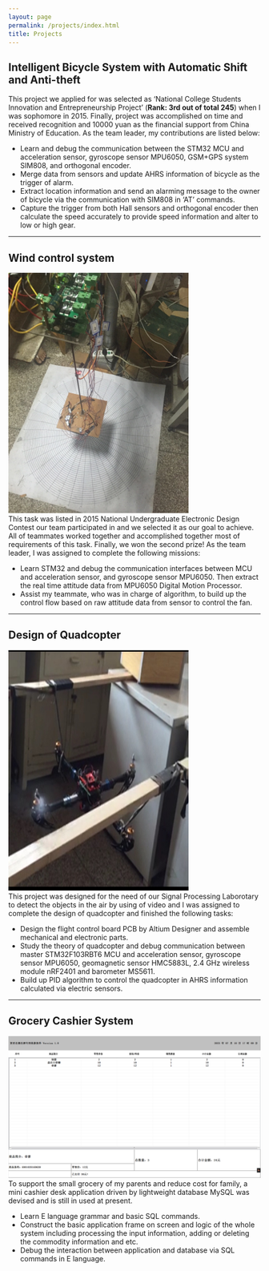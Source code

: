 ```yaml
---
layout: page
permalink: /projects/index.html
title: Projects
---
```


## Intelligent Bicycle System with Automatic Shift and Anti-theft

This project we applied for was selected as ‘National College Students Innovation and Entrepreneurship Project’ (**Rank: 3rd out of total 245**) when I was sophomore in 2015. Finally, project was accomplished on time and received recognition and 10000 yuan as the financial support from China Ministry of Education. As the team leader, my contributions are listed below:

- Learn and debug the communication between the STM32 MCU and acceleration sensor, gyroscope sensor MPU6050, GSM+GPS system SIM808, and orthogonal encoder. 
- Merge data from sensors and update AHRS information of bicycle as the trigger of alarm.
- Extract location information and send an alarming message to the owner of bicycle via the communication with SIM808 in ‘AT’ commands.
- Capture the trigger from both Hall sensors and orthogonal encoder then calculate the speed accurately to provide speed information and alter to low or high gear.

---

## Wind control system

<!-- <div> -->
<img src="/images/nuedc.jpg" class="floatpic" width="360" height="480">
<!-- </div> -->
<br>This task was listed in 2015 National Undergraduate Electronic Design Contest our team participated in and we selected it as our goal to achieve. All of teammates worked together and accomplished together most of requirements of this task. Finally, we won the second prize! As the team leader, I was assigned to complete the following missions:

- Learn STM32 and debug the communication interfaces between MCU and acceleration sensor, and gyroscope sensor MPU6050. Then extract the real time attitude data from MPU6050 Digital Motion Processor.
- Assist my teammate, who was in charge of algorithm, to build up the control flow based on raw attitude data from sensor to control the fan.

---

## Design of Quadcopter
<!-- <div> -->
<img src="/images/quad.jpg" class="floatpic" width="360" height="480">
<!-- </div> -->
<br>This project was designed for the need of our Signal Processing Laborotary to detect the objects in the air by using of video and I was assigned to complete the design of quadcopter and finished the following tasks:

- Design the flight control board PCB by Altium Designer and assemble mechanical and electronic parts.
- Study the theory of quadcopter and debug communication between master STM32F103RBT6 MCU and acceleration sensor, gyroscope sensor MPU6050, geomagnetic sensor HMC5883L, 2.4 GHz wireless module nRF2401 and barometer MS5611.
- Build up PID algorithm to control the quadcopter in AHRS information calculated via electric sensors.




---

## Grocery Cashier System
<img src="/images/grocery.png" >
To support the small grocery of my parents and reduce cost for family, a mini cashier desk application driven by lightweight database MySQL was devised and is still in used at present.

- Learn E language grammar and basic SQL commands.
- Construct the basic application frame on screen and logic of the whole system including processing the input information, adding or deleting the commodity information and etc.
- Debug the interaction between application and database via SQL commands in E language.

